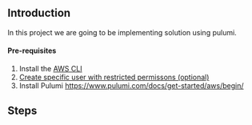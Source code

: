 ## Introduction

In this project we are going to be implementing solution using pulumi. 

#### Pre-requisites 
1. Install the [AWS CLI](https://docs.aws.amazon.com/cli/latest/userguide/cli-chap-install.html) 
2. [Create specific user with restricted permissons (optional)](Permissions-accounts-set-up/README.md) 
2. Install Pulumi https://www.pulumi.com/docs/get-started/aws/begin/

## Steps



